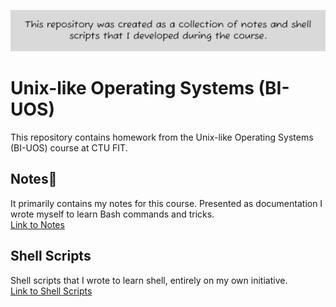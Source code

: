 ![FYI-uos](./FYI-uos.png)

# Unix-like Operating Systems (BI-UOS)

This repository contains homework from the Unix-like Operating Systems (BI-UOS) course at CTU FIT.

## Notes📝
It primarily contains my notes for this course. Presented as documentation I wrote myself to learn Bash commands and tricks.<br>
[Link to Notes](./notes)

## Shell Scripts
Shell scripts that I wrote to learn shell, entirely on my own initiative.
<br>
[Link to Shell Scripts](./shell_scripts)





